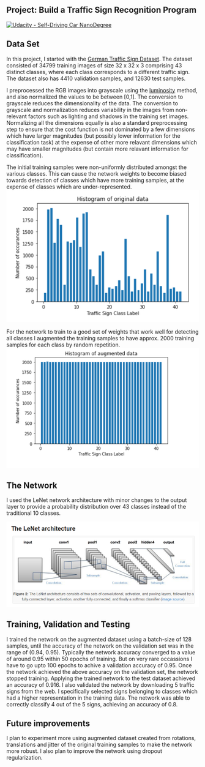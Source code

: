 
## Project: Build a Traffic Sign Recognition Program
[![Udacity - Self-Driving Car NanoDegree](https://s3.amazonaws.com/udacity-sdc/github/shield-carnd.svg)](http://www.udacity.com/drive)

Data Set
---
In this project, I started with the [German Traffic Sign Dataset](http://benchmark.ini.rub.de/?section=gtsrb&subsection=dataset). The dataset consisted of 34799 training images of size 32 x 32 x 3 comprising 43 distinct classes, where each class corresponds to a different traffic sign. The dataset also has 4410 validation samples, and 12630 test samples. 

I preprocessed the RGB images into grayscale using the [luminosity](https://www.johndcook.com/blog/2009/08/24/algorithms-convert-color-grayscale/) method, and also normalized the values to be between [0,1]. The conversion to grayscale reduces the dimensionality of the data. The conversion to grayscale and normalization reduces variability in the images from non-relevant factors such as lighting and shadows in the training set images. Normalizing all the dimensions equally is also a standard preprocessing step to ensure that the cost function is not dominated by a few dimensions which have larger magnitudes (but possibly lower information for the classification task) at the expense of other more relavant dimensions which may have smaller magnitudes (but contain more relavant information for classification).

The initial training samples were non-uniformly distributed amongst the various classes. This can cause the network weights to become biased towards detection of classes which have more training samples, at the expense of classes which are under-represented.
![original dataset](https://github.com/calvinhobbes119/Traffic-Sign-Classifier/blob/master/examples/histogram_original.png)

For the network to train to a good set of weights that work well for detecting all classes I augmented the training samples to have approx. 2000 training samples for each class by random repetition.
![augmented dataset](https://github.com/calvinhobbes119/Traffic-Sign-Classifier/blob/master/examples/histogram_augmented.png)

The Network
---
I used the LeNet network architecture with minor changes to the output layer to provide a probability distribution over 43 classes instead of the traditional 10 classes.

![LeNet](https://github.com/calvinhobbes119/Traffic-Sign-Classifier/blob/master/examples/LeNet.png)

Training, Validation and Testing
---
I trained the network on the augmented dataset using a batch-size of 128 samples, until the accuracy of the network on the validation set was in the range of (0.94, 0.95). Typically the network accuracy converged to a value of around 0.95 within 50 epochs of training. But on very rare occassions I have to go upto 100 epochs to achive a validation accuracy of 0.95. Once the network achieved the above accuracy on the validation set, the network stopped training. Applying the trained network to the test dataset achieved an accuracy of 0.916. I also validated the network by downloading 5 traffic signs from the web. I specifically selected signs belonging to classes which had a higher representation in the training data. The network was able to correctly classify 4 out of the 5 signs, achieving an accuracy of 0.8.

Future improvements
---
I plan to experiment more using augmented dataset created from rotations, translations and jitter of the original training samples to make the network more robust. I also plan to improve the network using dropout regularization.
